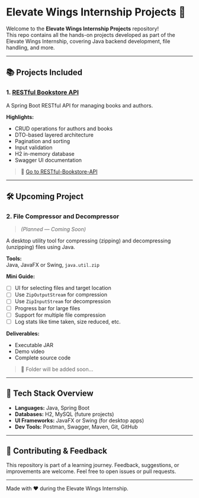 # Elevate Wings Internship Projects 🚀

Welcome to the **Elevate Wings Internship Projects** repository!  
This repo contains all the hands-on projects developed as part of the Elevate Wings Internship, covering Java backend development, file handling, and more.

---

## 📚 Projects Included

### 1. [RESTful Bookstore API](./RESTful-Bookstore-API/)
A Spring Boot RESTful API for managing books and authors.

**Highlights:**
- CRUD operations for authors and books
- DTO-based layered architecture
- Pagination and sorting
- Input validation
- H2 in-memory database
- Swagger UI documentation

> 🔗 [Go to RESTful-Bookstore-API]()

---

## 🛠️ Upcoming Project

### 2. File Compressor and Decompressor
> *(Planned — Coming Soon)*

A desktop utility tool for compressing (zipping) and decompressing (unzipping) files using Java.

**Tools:**  
Java, JavaFX or Swing, `java.util.zip`

**Mini Guide:**
- [ ] UI for selecting files and target location
- [ ] Use `ZipOutputStream` for compression
- [ ] Use `ZipInputStream` for decompression
- [ ] Progress bar for large files
- [ ] Support for multiple file compression
- [ ] Log stats like time taken, size reduced, etc.

**Deliverables:**
- Executable JAR
- Demo video
- Complete source code

> 🔗 Folder will be added soon...

---

## 🧰 Tech Stack Overview
- **Languages:** Java, Spring Boot
- **Databases:** H2, MySQL (future projects)
- **UI Frameworks:** JavaFX or Swing (for desktop apps)
- **Dev Tools:** Postman, Swagger, Maven, Git, GitHub

---

## 🤝 Contributing & Feedback
This repository is part of a learning journey. Feedback, suggestions, or improvements are welcome. Feel free to open issues or pull requests.

---

Made with ❤️ during the Elevate Wings Internship.
